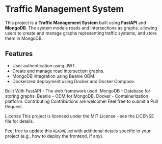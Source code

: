# Traffic Management System

This project is a **Traffic Management System** built using **FastAPI** and **MongoDB**. The system models roads and intersections as graphs, allowing users to create and manage graphs representing traffic systems, and store them in MongoDB.

## Features

- User authentication using JWT.
- Create and manage road intersection graphs.
- MongoDB integration using Beanie ODM.
- Dockerized deployment using Docker and Docker Compose.

Built With
FastAPI - The web framework used.
MongoDB - Database for storing graphs.
Beanie - ODM for MongoDB.
Docker - Containerization platform.
Contributing
Contributions are welcome! Feel free to submit a Pull Request.

License
This project is licensed under the MIT License - see the LICENSE file for details.

Feel free to update this `README.md` with additional details specific to your project (e.g., how to deploy the frontend, if any).
